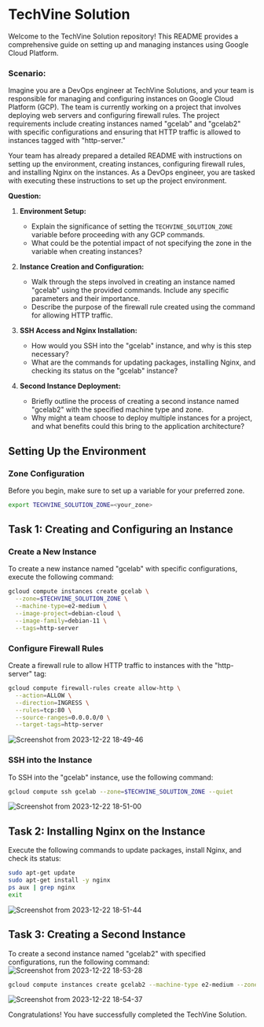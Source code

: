 # TechVine Solution

Welcome to the TechVine Solution repository! This README provides a comprehensive guide on setting up and managing instances using Google Cloud Platform.


### Scenario:

Imagine you are a DevOps engineer at TechVine Solutions, and your team is responsible for managing and configuring instances on Google Cloud Platform (GCP). The team is currently working on a project that involves deploying web servers and configuring firewall rules. The project requirements include creating instances named "gcelab" and "gcelab2" with specific configurations and ensuring that HTTP traffic is allowed to instances tagged with "http-server."

Your team has already prepared a detailed README with instructions on setting up the environment, creating instances, configuring firewall rules, and installing Nginx on the instances. As a DevOps engineer, you are tasked with executing these instructions to set up the project environment.

**Question:**

1. **Environment Setup:**
   - Explain the significance of setting the `TECHVINE_SOLUTION_ZONE` variable before proceeding with any GCP commands.
   - What could be the potential impact of not specifying the zone in the variable when creating instances?

2. **Instance Creation and Configuration:**
   - Walk through the steps involved in creating an instance named "gcelab" using the provided commands. Include any specific parameters and their importance.
   - Describe the purpose of the firewall rule created using the command for allowing HTTP traffic.

3. **SSH Access and Nginx Installation:**
   - How would you SSH into the "gcelab" instance, and why is this step necessary?
   - What are the commands for updating packages, installing Nginx, and checking its status on the "gcelab" instance?

4. **Second Instance Deployment:**
   - Briefly outline the process of creating a second instance named "gcelab2" with the specified machine type and zone.
   - Why might a team choose to deploy multiple instances for a project, and what benefits could this bring to the application architecture?

    
## Setting Up the Environment

### Zone Configuration

Before you begin, make sure to set up a variable for your preferred zone.

```bash
export TECHVINE_SOLUTION_ZONE=<your_zone>
```

## Task 1: Creating and Configuring an Instance

### Create a New Instance

To create a new instance named "gcelab" with specific configurations, execute the following command:

```bash
gcloud compute instances create gcelab \
  --zone=$TECHVINE_SOLUTION_ZONE \
  --machine-type=e2-medium \
  --image-project=debian-cloud \
  --image-family=debian-11 \
  --tags=http-server
```

### Configure Firewall Rules

Create a firewall rule to allow HTTP traffic to instances with the "http-server" tag:

```bash
gcloud compute firewall-rules create allow-http \
  --action=ALLOW \
  --direction=INGRESS \
  --rules=tcp:80 \
  --source-ranges=0.0.0.0/0 \
  --target-tags=http-server
```
![Screenshot from 2023-12-22 18-49-46](https://github.com/Dev0psKing/Google-Cloud-Hands_On/assets/99263767/e8f7dba7-d38a-4ea5-94e9-8ef4438ca62f)

### SSH into the Instance

To SSH into the "gcelab" instance, use the following command:

```bash
gcloud compute ssh gcelab --zone=$TECHVINE_SOLUTION_ZONE --quiet
```
![Screenshot from 2023-12-22 18-51-00](https://github.com/Dev0psKing/Google-Cloud-Hands_On/assets/99263767/4453a77d-9e0e-4599-b46c-b029568ab1b7)

## Task 2: Installing Nginx on the Instance

Execute the following commands to update packages, install Nginx, and check its status:

```bash
sudo apt-get update
sudo apt-get install -y nginx
ps aux | grep nginx
exit
```
![Screenshot from 2023-12-22 18-51-44](https://github.com/Dev0psKing/Google-Cloud-Hands_On/assets/99263767/6dca2e56-d05e-484d-b70f-dc61926d4354)

## Task 3: Creating a Second Instance

To create a second instance named "gcelab2" with specified configurations, run the following command:
![Screenshot from 2023-12-22 18-53-28](https://github.com/Dev0psKing/Google-Cloud-Hands_On/assets/99263767/5d050fee-5d07-48eb-99f2-59c604897b3a)

```bash
gcloud compute instances create gcelab2 --machine-type e2-medium --zone=$TECHVINE_SOLUTION_ZONE
```
![Screenshot from 2023-12-22 18-54-37](https://github.com/Dev0psKing/Google-Cloud-Hands_On/assets/99263767/789aa3bc-2b26-40aa-ab2e-5cd27ae3118a)

Congratulations! You have successfully completed the TechVine Solution.
